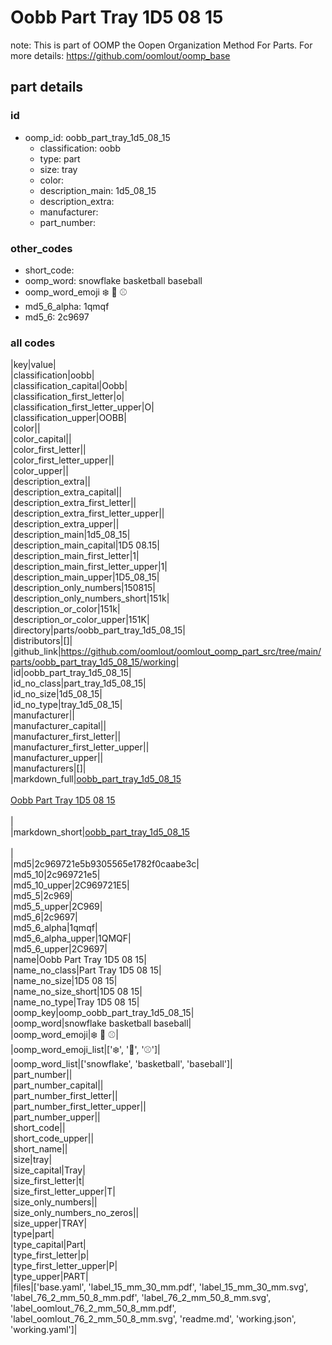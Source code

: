 # Oobb Part Tray 1D5 08 15  

note: This is part of OOMP the Oopen Organization Method For Parts. For more details: https://github.com/oomlout/oomp_base

##  part details





### id
* oomp_id: oobb_part_tray_1d5_08_15
  * classification: oobb
  * type: part
  * size: tray
  * color: 
  * description_main: 1d5_08_15
  * description_extra: 
  * manufacturer: 
  * part_number: 

### other_codes
* short_code: 
* oomp_word: snowflake basketball baseball
* oomp_word_emoji :snowflake: :basketball: :baseball:
* md5_6_alpha: 1qmqf
* md5_6: 2c9697

### all codes 
|key|value|  
|classification|oobb|  
|classification_capital|Oobb|  
|classification_first_letter|o|  
|classification_first_letter_upper|O|  
|classification_upper|OOBB|  
|color||  
|color_capital||  
|color_first_letter||  
|color_first_letter_upper||  
|color_upper||  
|description_extra||  
|description_extra_capital||  
|description_extra_first_letter||  
|description_extra_first_letter_upper||  
|description_extra_upper||  
|description_main|1d5_08_15|  
|description_main_capital|1D5 08.15|  
|description_main_first_letter|1|  
|description_main_first_letter_upper|1|  
|description_main_upper|1D5_08_15|  
|description_only_numbers|150815|  
|description_only_numbers_short|151k|  
|description_or_color|151k|  
|description_or_color_upper|151K|  
|directory|parts/oobb_part_tray_1d5_08_15|  
|distributors|[]|  
|github_link|https://github.com/oomlout/oomlout_oomp_part_src/tree/main/parts/oobb_part_tray_1d5_08_15/working|  
|id|oobb_part_tray_1d5_08_15|  
|id_no_class|part_tray_1d5_08_15|  
|id_no_size|1d5_08_15|  
|id_no_type|tray_1d5_08_15|  
|manufacturer||  
|manufacturer_capital||  
|manufacturer_first_letter||  
|manufacturer_first_letter_upper||  
|manufacturer_upper||  
|manufacturers|[]|  
|markdown_full|[oobb_part_tray_1d5_08_15](https://github.com/oomlout/oomlout_oomp_part_src/tree/main/parts/oobb_part_tray_1d5_08_15/working)<br>[](https://github.com/oomlout/oomlout_oomp_part_src/tree/main/parts/oobb_part_tray_1d5_08_15/working)<br>[Oobb Part Tray 1D5 08 15](https://github.com/oomlout/oomlout_oomp_part_src/tree/main/parts/oobb_part_tray_1d5_08_15/working)<br><br>|  
|markdown_short|[oobb_part_tray_1d5_08_15](https://github.com/oomlout/oomlout_oomp_part_src/tree/main/parts/oobb_part_tray_1d5_08_15/working)<br><br>|  
|md5|2c969721e5b9305565e1782f0caabe3c|  
|md5_10|2c969721e5|  
|md5_10_upper|2C969721E5|  
|md5_5|2c969|  
|md5_5_upper|2C969|  
|md5_6|2c9697|  
|md5_6_alpha|1qmqf|  
|md5_6_alpha_upper|1QMQF|  
|md5_6_upper|2C9697|  
|name|Oobb Part Tray 1D5 08 15|  
|name_no_class|Part Tray 1D5 08 15|  
|name_no_size|1D5 08 15|  
|name_no_size_short|1D5 08 15|  
|name_no_type|Tray 1D5 08 15|  
|oomp_key|oomp_oobb_part_tray_1d5_08_15|  
|oomp_word|snowflake basketball baseball|  
|oomp_word_emoji|:snowflake: :basketball: :baseball:|  
|oomp_word_emoji_list|[':snowflake:', ':basketball:', ':baseball:']|  
|oomp_word_list|['snowflake', 'basketball', 'baseball']|  
|part_number||  
|part_number_capital||  
|part_number_first_letter||  
|part_number_first_letter_upper||  
|part_number_upper||  
|short_code||  
|short_code_upper||  
|short_name||  
|size|tray|  
|size_capital|Tray|  
|size_first_letter|t|  
|size_first_letter_upper|T|  
|size_only_numbers||  
|size_only_numbers_no_zeros||  
|size_upper|TRAY|  
|type|part|  
|type_capital|Part|  
|type_first_letter|p|  
|type_first_letter_upper|P|  
|type_upper|PART|  
|files|['base.yaml', 'label_15_mm_30_mm.pdf', 'label_15_mm_30_mm.svg', 'label_76_2_mm_50_8_mm.pdf', 'label_76_2_mm_50_8_mm.svg', 'label_oomlout_76_2_mm_50_8_mm.pdf', 'label_oomlout_76_2_mm_50_8_mm.svg', 'readme.md', 'working.json', 'working.yaml']|  
